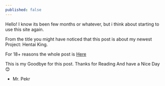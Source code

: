```yaml
---
published: false
---
```

Hello! I know its been few months or whatever, but i think about starting to use this site again.

From the title you might have noticed that this post is about my newest Project: Hentai King.

For 18+ reasons the whole post is [Here][link]

This is my Goodbye for this post. Thanks for Reading And have a Nice Day 😊

- Mr. Pekr

[link]: https://google.com

